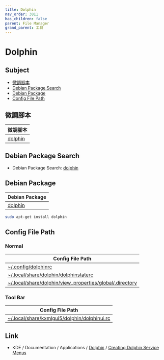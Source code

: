 ```yaml
---
title: Dolphin
nav_order: 3011
has_children: false
parent: File Manager
grand_parent: 工具
---
```



# Dolphin


## Subject

* [微調腳本](#微調腳本)
* [Debian Package Search](#debian-package-search)
* [Debian Package](#debian-package)
* [Config File Path](#config-file-path)


## 微調腳本

| 微調腳本 |
| --- |
| [dolphin](https://github.com/samwhelp/debian-adjustment/tree/main/prototype/tool/dolphin) |


## Debian Package Search

* Debian Package Search: [dolphin](https://packages.debian.org/search?searchon=names&keywords=dolphin)


## Debian Package

| Debian Package |
| --- |
| [dolphin](https://packages.debian.org/stable/dolphin) |

``` sh
sudo apt-get install dolphin
```


## Config File Path


### Normal

| Config File Path |
| --- |
| [~/.config/dolphinrc](https://github.com/samwhelp/debian-adjustment/blob/main/prototype/tool/dolphin/asset/overlay/etc/skel/.config/dolphinrc) |
| [~/.local/share/dolphin/dolphinstaterc](https://github.com/samwhelp/debian-adjustment/blob/main/prototype/tool/dolphin/asset/overlay/etc/skel/.local/share/dolphin/dolphinstaterc) |
| [~/.local/share/dolphin/view_properties/global/.directory](https://github.com/samwhelp/debian-adjustment/blob/main/prototype/tool/dolphin/asset/overlay/etc/skel/.local/share/dolphin/view_properties/global/.directory) |


### Tool Bar

| Config File Path |
| --- |
| [~/.local/share/kxmlgui5/dolphin/dolphinui.rc](https://github.com/samwhelp/debian-adjustment/blob/main/prototype/tool/dolphin/asset/overlay/etc/skel/.local/share/kxmlgui5/dolphin/dolphinui.rc) |


## Link

* KDE / Documentation / Applications / [Dolphin](https://develop.kde.org/docs/apps/dolphin/) / [Creating Dolphin Service Menus](https://develop.kde.org/docs/apps/dolphin/service-menus/)
